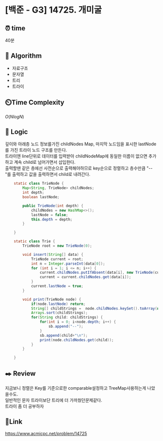 # [백준 - G3] 14725. 개미굴

## ⏰ **time**

40분

## :pushpin: **Algorithm**

- 자료구조
- 문자열
- 트리
- 트라이

## ⏲️**Time Complexity**

$O(NlogN)$

## :round_pushpin: **Logic**

깊이와 아래층 노드 정보를가진 childNodes Map, 마지막 노드임을 표시한 lastNode를 가진 트라이 노드 구조를 만든다.  
트라이엔 line단위로 데이터를 입력받아 childNodeMap에 동일한 이름이 없으면 추가하고 계속 child로 넘어가면서 삽입한다.  
출력할땐 같은 층에선 사전순으로 출력해야하므로 key순으로 정렬하고 층수만큼 "--"를 출력하고 값을 출력하면서 child로 내려간다.

```java
	static class TrieNode {
		Map<String, TrieNode> childNodes;
		int depth;
		boolean lastNode;

		public TrieNode(int depth) {
			childNodes = new HashMap<>();
			lastNode = false;
			this.depth = depth;
		}

	}

	static class Trie {
		TrieNode root = new TrieNode(0);

		void insert(String[] data) {
			TrieNode current = root;
			int n = Integer.parseInt(data[0]);
			for (int i = 1; i <= n; i++) {
				current.childNodes.putIfAbsent(data[i], new TrieNode(current.depth + 1));
				current = current.childNodes.get(data[i]);
			}
			current.lastNode = true;
		}

		void print(TrieNode node) {
			if(node.lastNode) return;
			String[] childStrings =  node.childNodes.keySet().toArray(new String[0]);
			Arrays.sort(childStrings);
			for(String child: childStrings) {
				for(int i = 0; i<node.depth; i++) {
					sb.append("--");
				}
				sb.append(child+"\n");
				print(node.childNodes.get(child));
			}
		}

	}
```

## :black_nib: **Review**

지금보니 정렬은 Key를 기준으로한 comparable설정하고 TreeMap사용하는게 나았을수도.  
일반적인 문자 트라이보단 트리에 더 가까웠던문제같다.  
트라이 좀 더 공부하자

## 📡**Link**

https://www.acmicpc.net/problem/14725
